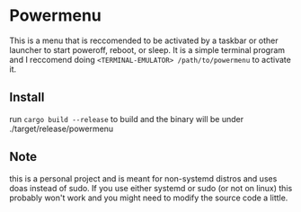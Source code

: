 # Powermenu
This is a menu that is reccomended to be activated by a taskbar or other launcher to start poweroff, reboot, or sleep. It is a simple terminal program and I reccomend doing `<TERMINAL-EMULATOR> /path/to/powermenu` to activate it.
## Install
run `cargo build --release` to build and the binary will be under ./target/release/powermenu
## Note
this is a personal project and is meant for non-systemd distros and uses doas instead of sudo. If you use either systemd or sudo (or not on linux) this probably won't work and you might need to modify the source code a little.

